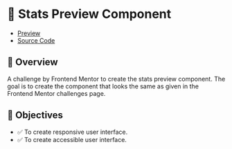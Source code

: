 # 🚀 Stats Preview Component

- [Preview](https://arsalanansariofficial.github.io/stats-preview-component)
- [Source Code](https://github.com/arsalanansariofficial/stats-preview-component.git)

## 📌 Overview

A challenge by Frontend Mentor to create the stats preview component. The goal is to create the component that looks the same as given in the Frontend Mentor challenges page.

## 🎯 Objectives

- ✅ To create responsive user interface.
- ✅ To create accessible user interface.
